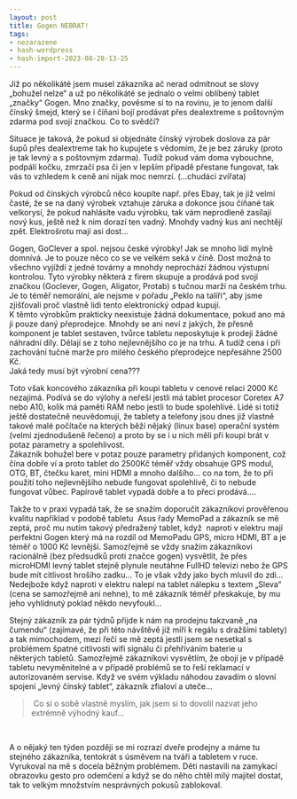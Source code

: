 ```yaml
---
layout: post
title: Gogen NEBRAT!
tags:
- nezarazene
- hash-wordpress
- hash-import-2023-08-28-13-25
---
```


Již po několikáté jsem musel zákazníka ač nerad odmítnout se slovy „bohužel nelze“ a už po několikáté se jednalo o velmi oblíbený tablet „značky“ Gogen. Mno značky, pověsme si to na rovinu, je to jenom další čínský šmejd, který se i číňani bojí prodávat přes dealextreme s poštovným zdarma pod svojí značkou. Co to svědčí?

Situace je taková, že pokud si objednáte čínský výrobek doslova za pár šupů přes dealextreme tak ho kupujete s vědomím, že je bez záruky (proto je tak levný a s poštovným zdarma). Tudíž pokud vám doma vybouchne, podpálí kočku, zmrzačí psa či jen v lepším případě přestane fungovat, tak vás to vzhledem k ceně ani nijak moc nemrzí. (…chudáci zvířata)

Pokud od čínských výrobců něco koupíte např. přes Ebay, tak je již velmi časté, že se na daný výrobek vztahuje záruka a dokonce jsou číňané tak velkorysí, že pokud nahlásíte vadu výrobku, tak vám neprodleně zasílají nový kus, ještě než k nim dorazí ten vadný. Mnohdy vadný kus ani nechtějí zpět. Elektrošrotu mají asi dost…

Gogen, GoClever a spol. nejsou české výrobky! Jak se mnoho lidí mylně domnívá. Je to pouze něco co se ve velkém seká v číně. Dost možná to všechno vyjíždí z jedné továrny a mnohdy neprochází žádnou výstupní kontrolou. Tyto výrobky některá z firem skupuje a prodává pod svojí značkou (Goclever, Gogen, Aligator, Protab) s tučnou marží na českém trhu. Je to téměř nemorální, ale nejsme v pořadu „Peklo na talíři“, aby jsme zjišťovali proč vlastně lidi tento elektronický odpad kupují.  
K těmto výrobkům prakticky neexistuje žádná dokumentace, pokud ano má ji pouze daný přeprodejce. Mnohdy se ani neví z jakých, že přesně komponent je tablet sestaven, tvůrce tabletu neposkytuje k prodeji žádné náhradní díly. Dělají se z toho nejlevnějšího co je na trhu. A tudíž cena i při zachování tučné marže pro milého českého přeprodejce nepřesáhne 2500 Kč.  
Jaká tedy musí být výrobní cena???

Toto však koncového zákazníka při koupi tabletu v cenové relaci 2000 Kč nezajímá. Podívá se do výlohy a neřeší jestli má tablet procesor Coretex A7 nebo A10, kolik má paměti RAM nebo jestli to bude spolehlivé. Lidé si totiž ještě dostatečně neuvědomují, že tablety a telefony jsou dnes již vlastně takové malé počítače na kterých běží nějaký (linux base) operační systém (velmi zjednodušeně řečeno) a proto by se i u nich měli při koupi brát v potaz parametry a spolehlivost.  
Zákazník bohužel bere v potaz pouze parametry přidaných komponent, což čína dobře ví a proto tablet do 2500Kč téměř vždy obsahuje GPS modul, OTG, BT, čtečku karet, mini HDMI a mnoho dalšího… co na tom, že to při použití toho nejlevnějšího nebude fungovat spolehlivě, či to nebude fungovat vůbec. Papírově tablet vypadá dobře a to přeci prodává….

Takže to v praxi vypadá tak, že se snažím doporučit zákazníkovi prověřenou kvalitu například&nbsp;v podobě tabletu &nbsp;Asus řady MemoPad a zákazník se mě zeptá, proč mu nutím takový předražený tablet, když &nbsp;naproti v elektru mají perfektní Gogen který má na rozdíl od MemoPadu GPS, micro HDMI, BT a je téměř o 1000 Kč levnější. Samozřejmě se vždy snažím zákazníkovi racionálně (bez předsudků proti značce gogen) vysvětlit, že přes microHDMI levný tablet stejně plynule neutáhne FullHD televizi nebo že GPS bude mít citlivost hrošího zadku… To je však vždy jako bych mluvil do zdi… Nedejbože když naproti v elektru nalepí na tablet nálepku s textem „Sleva“ (cena se samozřejmě ani nehne), to mě zákazník téměř přeskakuje, by mu jeho vyhlídnutý poklad někdo nevyfoukl…

Stejný zákazník za pár týdnů přijde k nám na prodejnu takzvaně „na čumendu“ (zajímavé, že při této návštěvě již míří k regálu s dražšími tablety) a tak mimochodem, mezi řečí se mě zeptá jestli jsem se nesetkal s problémem špatné citlivosti wifi signálu či přehříváním baterie u některých&nbsp;tabletů. Samozřejmě zákazníkovi vysvětlím, že obojí je v případě tabletu nevyměnitelné a v případě problémů se to řeší reklamací v autorizovaném servise. Když ve svém výkladu náhodou zavadím o slovní spojení „levný čínský tablet“, zákazník zfialoví a uteče…

> &nbsp;Co si o sobě vlastně myslím, jak jsem si to dovolil nazvat jeho extrémně výhodný kauf…

&nbsp;

A o nějaký ten týden později se mi rozrazí dveře prodejny a máme tu stejného zákazníka, tentokrát s úsměvem na tváři a tabletem v ruce. Vyrukoval na mě s docela běžným problémem. Děti nastavili na zamykací obrazovku gesto pro odemčení a když se do něho chtěl milý majitel dostat, tak to velkým množstvím nesprávných pokusů zablokoval.

<!--kg-card-end: html-->